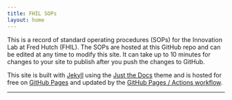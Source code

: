 ```yaml
---
title: FHIL SOPs
layout: home
---
```


This is a record of standard operating procedures (SOPs) for the Innovation Lab at Fred Hutch (FHIL). The SOPs are hosted at this GitHub repo and can be edited at any time to modify this site. It can take up to 10 minutes for changes to your site to publish after you push the changes to GitHub. 

This site is built with [Jekyll] using the [Just the Docs] theme and is hosted for free on [GitHub Pages] and updated by the [GitHub Pages / Actions workflow]. 

----

[Just the Docs]: https://just-the-docs.github.io/just-the-docs/
[GitHub Pages]: https://docs.github.com/en/pages
[README]: https://github.com/just-the-docs/just-the-docs-template/blob/main/README.md
[Jekyll]: https://jekyllrb.com
[GitHub Pages / Actions workflow]: https://github.blog/changelog/2022-07-27-github-pages-custom-github-actions-workflows-beta/
